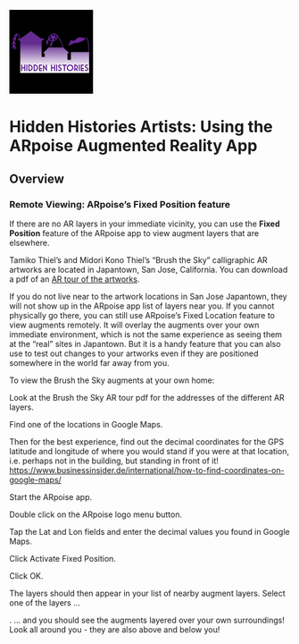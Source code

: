 ![Hidden Histories Logo](/images/hiddenhistories-logo.png)
# Hidden Histories Artists: Using the ARpoise Augmented Reality App

## Overview

### Remote Viewing: ARpoise’s Fixed Position feature

If there are no AR layers in your immediate vicinity, you can use the **Fixed Position** feature of the ARpoise app to view augment layers that are elsewhere.

Tamiko Thiel’s and Midori Kono Thiel’s “Brush the Sky” calligraphic AR artworks are located in Japantown, San Jose, California. You can download a pdf of an [AR tour of the artworks](http://tamikothiel.com/brushthesky/PR/BrushTheSky_AR-tourSanJoseJapantown.pdf).

If you do not live near to the artwork locations in San Jose Japantown, they will not show up in the ARpoise app list of layers near you. If you cannot physically go there, you can still use ARpoise’s Fixed Location feature to view augments remotely. It will overlay the augments over your own immediate environment, which is not the same experience as seeing them at the “real” sites in Japantown. But it is a handy feature that you can also use to test out changes to your artworks even if they are positioned somewhere in the world far away from you.

To view the Brush the Sky augments at your own home:

Look at the Brush the Sky AR tour pdf for the addresses of the different AR layers.


Find one of the locations in Google Maps. 


Then for the best experience, find out the decimal coordinates for the GPS latitude and longitude of where you would stand if you were at that location, i.e. perhaps not in the building, but standing in front of it!
 https://www.businessinsider.de/international/how-to-find-coordinates-on-google-maps/


Start the ARpoise app.


Double click on the ARpoise logo menu button.


Tap the Lat and Lon fields and enter the decimal values you found in Google Maps.


Click Activate Fixed Position.


Click OK.

 
The layers should then appear in your list of nearby augment layers.
Select one of the layers ...

 
. ... and you should see the augments layered over your own surroundings! Look all around you -  they are also above and below you!

